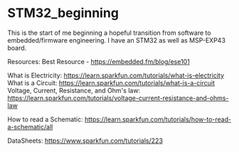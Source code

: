 # STM32_beginning

This is the start of me beginning a hopeful transition from software to embedded/firmware engineering. I have an STM32 as well as MSP-EXP43 board. 

Resources:
Best Resource - https://embedded.fm/blog/ese101

What is Electricity: https://learn.sparkfun.com/tutorials/what-is-electricity
What is a Circuit: https://learn.sparkfun.com/tutorials/what-is-a-circuit
Voltage, Current, Resistance, and Ohm's law: https://learn.sparkfun.com/tutorials/voltage-current-resistance-and-ohms-law

How to read a Schematic: https://learn.sparkfun.com/tutorials/how-to-read-a-schematic/all 

DataSheets: https://www.sparkfun.com/tutorials/223
